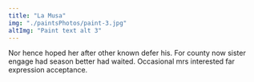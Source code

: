 ```yaml
---
title: "La Musa"
img: "./paintsPhotos/paint-3.jpg"
altImg: "Paint text alt 3"
---
```


Nor hence hoped her after other known defer his. For county now sister engage had season better had waited. Occasional mrs interested far expression acceptance.